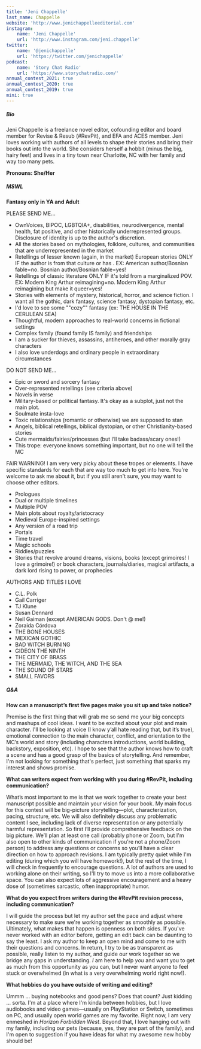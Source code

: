 ```yaml
---
title: 'Jeni Chappelle'
last_name: Chappelle
website: 'http://www.jenichappelleeditorial.com'
instagram:
    name: 'Jeni Chappelle'
    url: 'http://www.instagram.com/jeni.chappelle'
twitter:
    name: '@jenichappelle'
    url: 'https://twitter.com/jenichappelle'
podcast:
    name: 'Story Chat Radio'
    url: 'https://www.storychatradio.com/'
annual_contest_2021: true
annual_contest_2020: true
annual_contest_2019: true
mini: true
---
```


##### Bio

Jeni Chappelle is a freelance novel editor, cofounding editor and board member for Revise & Resub (#RevPit), and EFA and ACES member. Jeni loves working with authors of all levels to shape their stories and bring their books out into the world. She considers herself a hobbit (minus the big, hairy feet) and lives in a tiny town near Charlotte, NC with her family and way too many pets.

**Pronouns: She/Her**

##### MSWL

**Fantasy only in YA and Adult**

PLEASE SEND ME...
* OwnVoices, BIPOC, LGBTQIA+, disabilities, neurodivergence, mental health, fat positive, and other historically underrepresented groups. Disclosure of identity is up to the author's discretion.
* All the stories based on mythologies, folklore, cultures, and communities that are underrepresented in the market 
* Retellings of lesser known (again, in the market) European stories ONLY IF the author is from that culture or has . EX: American author/Bosnian fable=no. Bosnian author/Bosnian fable=yes!
* Retellings of classic literature ONLY IF it's told from a marginalized POV. EX: Modern King Arthur reimagining=no. Modern King Arthur reimagining but make it queer=yes! 
* Stories with elements of mystery, historical, horror, and science fiction. I want all the gothic, dark fantasy, science fantasy, dystopian fantasy, etc. 
* I'd love to see some ""cozy"" fantasy (ex: THE HOUSE IN THE CERULEAN SEA)
* Thoughtful, modern approaches to real-world concerns in fictional settings
* Complex family (found family IS family) and friendships
* I am a sucker for thieves, assassins, antiheroes, and other morally gray characters
* I also love underdogs and ordinary people in extraordinary circumstances

DO NOT SEND ME...
* Epic or sword and sorcery fantasy
* Over-represented retellings (see criteria above)
* Novels in verse
* Military-based or political fantasy. It's okay as a subplot, just not the main plot.
* Soulmate insta-love
* Toxic relationships (romantic or otherwise) we are supposed to stan
* Angels, biblical retellings, biblical dystopian, or other Christianity-based stories
* Cute mermaids/fairies/princesses (but I’ll take badass/scary ones!)
* This trope: everyone knows something important, but no one will tell the MC

FAIR WARNING! I am very very picky about these tropes or elements. I have specific standards for each that are way too much to get into here. You're welcome to ask me about it, but if you still aren't sure, you may want to choose other editors. 
* Prologues 
* Dual or multiple timelines
* Multiple POV 
* Main plots about royalty/aristocracy
* Medieval Europe-inspired settings
* Any version of a road trip
* Portals
* Time travel
* Magic schools
* Riddles/puzzles
* Stories that revolve around dreams, visions, books (except grimoires! I love a grimoire!) or book characters, journals/diaries, magical artifacts, a dark lord rising to power, or prophecies 
 
AUTHORS AND TITLES I LOVE
* C.L. Polk
* Gail Carriger
* TJ Klune
* Susan Dennard
* Neil Gaiman (except AMERICAN GODS. Don't @ me!)
* Zoraida Córdova
* THE BONE HOUSES
* MEXICAN GOTHIC
* BAD WITCH BURNING
* GIDEON THE NINTH
* THE CITY OF BRASS
* THE MERMAID, THE WITCH, AND THE SEA
* THE SOUND OF STARS
* SMALL FAVORS


##### Q&A

**How can a manuscript’s first five pages make you sit up and take notice?** 

Premise is the first thing that will grab me so send me your big concepts and mashups of cool ideas. I want to be excited about your plot and main character. I'll be looking at voice (I know y’all hate reading that, but it’s true), emotional connection to the main character, conflict, and orientation to the MC’s world and story (including characters introductions, world building, backstory, exposition, etc). I hope to see that the author knows how to craft a scene and has a good grasp of the basics of storytelling. And remember, I'm not looking for something that's perfect, just something that sparks my interest and shows promise.

**What can writers expect from working with you during #RevPit, including communication?**

What’s most important to me is that we work together to create your best manuscript possible and maintain your vision for your book. My main focus for this contest will be big-picture storytelling—plot, characterization, pacing, structure, etc. We will also definitely discuss any problematic content I see, including lack of diverse representation or any potentially harmful representation. So first I’ll provide comprehensive feedback on the big picture. We’ll plan at least one call (probably phone or Zoom, but I'm also open to other kinds of communication if you're not a phone/Zoom person) to address any questions or concerns so you’ll have a clear direction on how to approach revisions. I am typically pretty quiet while I'm editing (during which you will have homework!), but the rest of the time, I will check in frequently to encourage questions. A lot of authors are used to working alone on their writing, so I'll try to move us into a more collaborative space. You can also expect lots of aggressive encouragement and a heavy dose of (sometimes sarcastic, often inappropriate) humor.

**What do you expect from writers during the #RevPit revision process, including communication?**

I will guide the process but let my author set the pace and adjust where necessary to make sure we're working together as smoothly as possible. Ultimately, what makes that happen is openness on both sides. If you've never worked with an editor before, getting an edit back can be daunting to say the least. I ask my author to keep an open mind and come to me with their questions and concerns. In return, I try to be as transparent as possible, really listen to my author, and guide our work together so we bridge any gaps in understanding. *I* am here to help *you* and want you to get as much from this opportunity as you can, but I never want anyone to feel stuck or overwhelmed (in what is a very overwhelming world right now!).

**What hobbies do you have outside of writing and editing?**

Ummm ... buying notebooks and good pens? Does that count? Just kidding ... sorta. I'm at a place where I'm kinda between hobbies, but I love audiobooks and video games—usually on PlayStation or Switch, sometimes on PC, and usually open world games are my favorite. Right now, I am very enmeshed in _Horizon Forbidden West_. Beyond that, I love hanging out with my family, including our pets (because, yes, they are part of the family), and I'm open to suggestion if you have ideas for what my awesome new hobby should be!